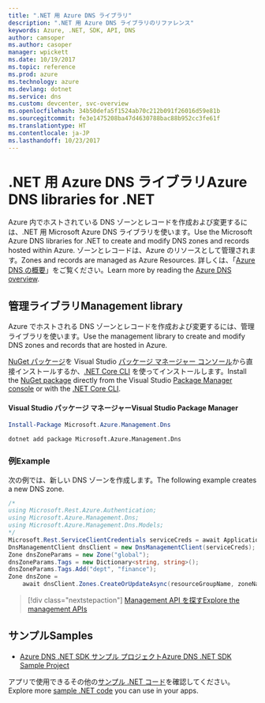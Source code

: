```yaml
---
title: ".NET 用 Azure DNS ライブラリ"
description: ".NET 用 Azure DNS ライブラリのリファレンス"
keywords: Azure, .NET, SDK, API, DNS
author: camsoper
ms.author: casoper
manager: wpickett
ms.date: 10/19/2017
ms.topic: reference
ms.prod: azure
ms.technology: azure
ms.devlang: dotnet
ms.service: dns
ms.custom: devcenter, svc-overview
ms.openlocfilehash: 34b50defa5f1524ab70c212b091f26016d59e81b
ms.sourcegitcommit: fe3e1475208ba47d4630788bac88b952cc3fe61f
ms.translationtype: HT
ms.contentlocale: ja-JP
ms.lasthandoff: 10/23/2017
---
```

# <a name="azure-dns-libraries-for-net"></a><span data-ttu-id="2f63d-104">.NET 用 Azure DNS ライブラリ</span><span class="sxs-lookup"><span data-stu-id="2f63d-104">Azure DNS libraries for .NET</span></span>

<span data-ttu-id="2f63d-105">Azure 内でホストされている DNS ゾーンとレコードを作成および変更するには、.NET 用 Microsoft Azure DNS ライブラリを使います。</span><span class="sxs-lookup"><span data-stu-id="2f63d-105">Use the Microsoft Azure DNS libraries for .NET to create and modify DNS zones and records hosted within Azure.</span></span> <span data-ttu-id="2f63d-106">ゾーンとレコードは、Azure のリソースとして管理されます。</span><span class="sxs-lookup"><span data-stu-id="2f63d-106">Zones and records are managed as Azure Resources.</span></span> <span data-ttu-id="2f63d-107">詳しくは、「[Azure DNS の概要](/azure/dns/dns-overview)」をご覧ください。</span><span class="sxs-lookup"><span data-stu-id="2f63d-107">Learn more by reading the [Azure DNS overview](/azure/dns/dns-overview).</span></span>

## <a name="management-library"></a><span data-ttu-id="2f63d-108">管理ライブラリ</span><span class="sxs-lookup"><span data-stu-id="2f63d-108">Management library</span></span>

<span data-ttu-id="2f63d-109">Azure でホストされる DNS ゾーンとレコードを作成および変更するには、管理ライブラリを使います。</span><span class="sxs-lookup"><span data-stu-id="2f63d-109">Use the management library to create and modify DNS zones and records that are hosted in Azure.</span></span>

<span data-ttu-id="2f63d-110">[NuGet パッケージ](https://www.nuget.org/packages/Microsoft.Azure.Management.Dns)を Visual Studio [パッケージ マネージャー コンソール][PackageManager]から直接インストールするか、[.NET Core CLI][DotNetCLI] を使ってインストールします。</span><span class="sxs-lookup"><span data-stu-id="2f63d-110">Install the [NuGet package](https://www.nuget.org/packages/Microsoft.Azure.Management.Dns) directly from the Visual Studio [Package Manager console][PackageManager] or with the [.NET Core CLI][DotNetCLI].</span></span>

#### <a name="visual-studio-package-manager"></a><span data-ttu-id="2f63d-111">Visual Studio パッケージ マネージャー</span><span class="sxs-lookup"><span data-stu-id="2f63d-111">Visual Studio Package Manager</span></span>

```powershell
Install-Package Microsoft.Azure.Management.Dns
```

```bash
dotnet add package Microsoft.Azure.Management.Dns
```

### <a name="example"></a><span data-ttu-id="2f63d-112">例</span><span class="sxs-lookup"><span data-stu-id="2f63d-112">Example</span></span>

<span data-ttu-id="2f63d-113">次の例では、新しい DNS ゾーンを作成します。</span><span class="sxs-lookup"><span data-stu-id="2f63d-113">The following example creates a new DNS zone.</span></span>

```csharp
/*
using Microsoft.Rest.Azure.Authentication;
using Microsoft.Azure.Management.Dns;
using Microsoft.Azure.Management.Dns.Models;
*/
Microsoft.Rest.ServiceClientCredentials serviceCreds = await ApplicationTokenProvider.LoginSilentAsync(tenantId, clientId, secret);
DnsManagementClient dnsClient = new DnsManagementClient(serviceCreds);            
Zone dnsZoneParams = new Zone("global");
dnsZoneParams.Tags = new Dictionary<string, string>();
dnsZoneParams.Tags.Add("dept", "finance");
Zone dnsZone =
    await dnsClient.Zones.CreateOrUpdateAsync(resourceGroupName, zoneName, dnsZoneParams, null, "*");
```

> [!div class="nextstepaction"]
> [<span data-ttu-id="2f63d-114">Management API を探す</span><span class="sxs-lookup"><span data-stu-id="2f63d-114">Explore the management APIs</span></span>](/dotnet/api/overview/azure/dns/management)

## <a name="samples"></a><span data-ttu-id="2f63d-115">サンプル</span><span class="sxs-lookup"><span data-stu-id="2f63d-115">Samples</span></span>

* [<span data-ttu-id="2f63d-116">Azure DNS .NET SDK サンプル プロジェクト</span><span class="sxs-lookup"><span data-stu-id="2f63d-116">Azure DNS .NET SDK Sample Project</span></span>](https://www.microsoft.com/download/details.aspx?id=47268)

<span data-ttu-id="2f63d-117">アプリで使用できるその他の[サンプル .NET コード](https://azure.microsoft.com/resources/samples/?platform=dotnet)を確認してください。</span><span class="sxs-lookup"><span data-stu-id="2f63d-117">Explore more [sample .NET code](https://azure.microsoft.com/resources/samples/?platform=dotnet) you can use in your apps.</span></span>

[PackageManager]: https://docs.microsoft.com/nuget/tools/package-manager-console
[DotNetCLI]: https://docs.microsoft.com/dotnet/core/tools/dotnet-add-package
